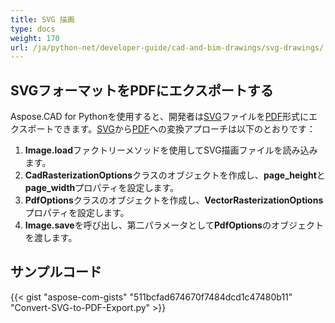 ```yaml
---  
title: SVG 描画  
type: docs  
weight: 170  
url: /ja/python-net/developer-guide/cad-and-bim-drawings/svg-drawings/  
---  
```


## **SVGフォーマットをPDFにエクスポートする**  

Aspose.CAD for Pythonを使用すると、開発者は[SVG](https://docs.fileformat.com/page-description-language/svg/)ファイルを[PDF](https://docs.fileformat.com/pdf/)形式にエクスポートできます。[SVG](https://docs.fileformat.com/page-description-language/svg/)から[PDF](https://docs.fileformat.com/pdf/)への変換アプローチは以下のとおりです：

1. **Image.load**ファクトリーメソッドを使用してSVG描画ファイルを読み込みます。  
1. **CadRasterizationOptions**クラスのオブジェクトを作成し、**page_height**と**page_width**プロパティを設定します。  
1. **PdfOptions**クラスのオブジェクトを作成し、**VectorRasterizationOptions**プロパティを設定します。  
1. **Image.save**を呼び出し、第二パラメータとして**PdfOptions**のオブジェクトを渡します。  

## サンプルコード  

{{< gist "aspose-com-gists" "511bcfad674670f7484dcd1c47480b11" "Convert-SVG-to-PDF-Export.py" >}}
